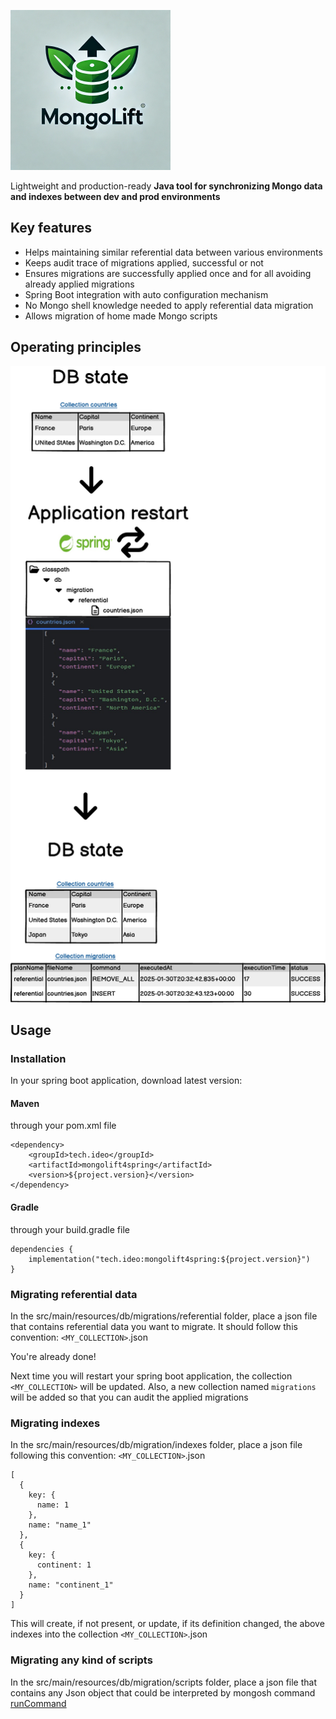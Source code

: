 ![MongoLift logo](https://github.com/1tox/mongolift/blob/main/doc/logo.png)

Lightweight and production-ready **Java tool for synchronizing Mongo data and indexes between dev and prod
environments**

## Key features

* Helps maintaining similar referential data between various environments
* Keeps audit trace of migrations applied, successful or not
* Ensures migrations are successfully applied once and for all avoiding already applied migrations
* Spring Boot integration with auto configuration mechanism
* No Mongo shell knowledge needed to apply referential data migration
* Allows migration of home made Mongo scripts

## Operating principles

![mongolift operating principles](https://github.com/1tox/mongolift/blob/main/doc/operating_principles.png)

## Usage

### Installation

In your spring boot application, download latest version:

#### Maven

through your pom.xml file

    <dependency>
        <groupId>tech.ideo</groupId>
        <artifactId>mongolift4spring</artifactId>
        <version>${project.version}</version>
    </dependency>

#### Gradle

through your build.gradle file

    dependencies {
        implementation("tech.ideo:mongolift4spring:${project.version}")
    }

### Migrating referential data

In the src/main/resources/db/migrations/referential folder, place a json file that contains referential data you want to
migrate. It should follow this convention:
`<MY_COLLECTION>`.json

You're already done!

Next time you will restart your spring boot application, the collection `<MY_COLLECTION>` will be updated.
Also, a new collection named `migrations` will be added so that you can audit the applied migrations

### Migrating indexes

In the src/main/resources/db/migration/indexes folder, place a json file following this convention:
`<MY_COLLECTION>`.json

    [
      {
        key: {
          name: 1
        },
        name: "name_1"
      },
      {
        key: {
          continent: 1
        },
        name: "continent_1"
      }
    ]

This will create, if not present, or update, if its definition changed, the above indexes into the collection
`<MY_COLLECTION>`.json

### Migrating any kind of scripts

In the src/main/resources/db/migration/scripts folder, place a json file that contains any Json object that could be
interpreted by mongosh command [runCommand](https://www.mongodb.com/docs/manual/reference/method/db.runCommand/)
